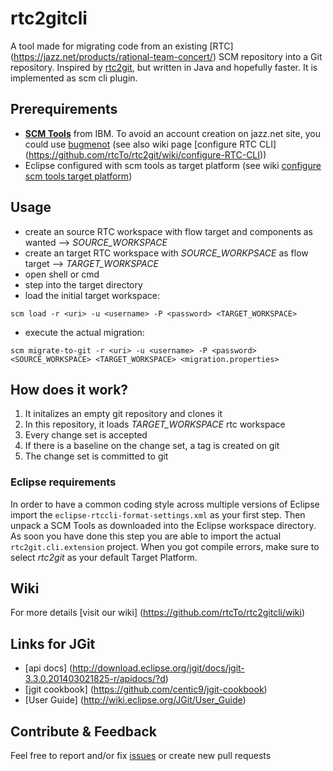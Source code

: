 # rtc2gitcli
A tool made for migrating code from an existing [RTC] (https://jazz.net/products/rational-team-concert/) SCM repository into a Git repository.
Inspired by [rtc2git](https://github.com/rtcTo/rtc2git), but written in Java and hopefully faster. It is implemented as scm cli plugin.


## Prerequirements
- **[SCM Tools](https://jazz.net/downloads/rational-team-concert/releases/5.0.1?p=allDownloads)** from IBM. To avoid an account creation on jazz.net site, you could use [bugmenot](http://bugmenot.com/) (see also wiki page [configure RTC CLI] (https://github.com/rtcTo/rtc2git/wiki/configure-RTC-CLI))
- Eclipse configured with scm tools as target platform (see wiki [configure scm tools target platform](https://github.com/rtcTo/rtc2gitcli/wiki/configure-target-platform))


## Usage
- create an source RTC workspace with flow target and components as wanted --> *SOURCE_WORKSPACE*
- create an target RTC workspace with *SOURCE_WORKPSACE* as flow target --> *TARGET_WORKSPACE*
- open shell or cmd
- step into the target directory
- load the initial target workspace:

```
scm load -r <uri> -u <username> -P <password> <TARGET_WORKSPACE>
```

- execute the actual migration:

```
scm migrate-to-git -r <uri> -u <username> -P <password> <SOURCE_WORKSPACE> <TARGET_WORKSPACE> <migration.properties>
```


## How does it work?
1. It initalizes an empty git repository and clones it
2. In this repository, it loads *TARGET_WORKSPACE* rtc workspace
3. Every change set is accepted
4. If there is a baseline on the change set, a tag is created on git
5. The change set is committed to git


### Eclipse requirements
In order to have a common coding style across multiple versions of Eclipse import the `eclipse-rtccli-format-settings.xml` as your first
step. Then unpack a SCM Tools as downloaded into the Eclipse workspace directory. As soon you have done this step you are able to import the actual 
`rtc2git.cli.extension` project. When you got compile errors, make sure to
select *rtc2git* as your default Target Platform.


## Wiki
For more details [visit our wiki] (https://github.com/rtcTo/rtc2gitcli/wiki)


## Links for JGit
- [api docs] (http://download.eclipse.org/jgit/docs/jgit-3.3.0.201403021825-r/apidocs/?d)
- [jgit cookbook] (https://github.com/centic9/jgit-cookbook)
- [User Guide] (http://wiki.eclipse.org/JGit/User_Guide)


## Contribute & Feedback
Feel free to report and/or fix [issues](https://github.com/rtcTo/rtc2gitcli/issues) or create new pull requests
